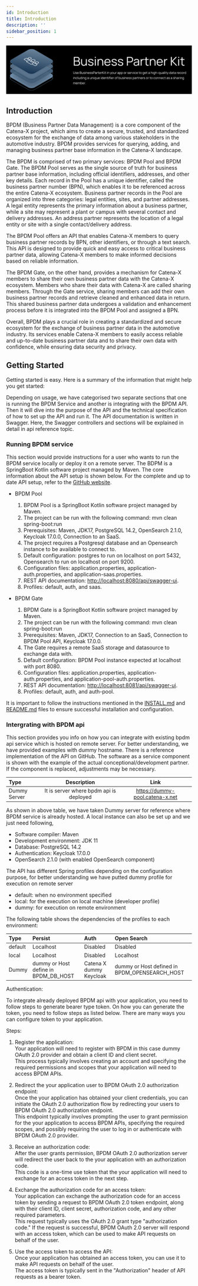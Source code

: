 ```yaml
---
id: Introduction
title: Introduction
description: ''
sidebar_position: 1
---
```


![Business partner kit banner](../../../../static/img/doc-business_partner_header-minified.png)

## Introduction

BPDM (Business Partner Data Management) is a core component of the Catena-X project, which aims to create a secure, trusted, and standardized ecosystem for the exchange of data among various stakeholders in the automotive industry. BPDM provides services for querying, adding, and managing business partner base information in the Catena-X landscape.

The BPDM is comprised of two primary services: BPDM Pool and BPDM Gate. The BPDM Pool serves as the single source of truth for business partner base information, including official identifiers, addresses, and other key details. Each record in the Pool has a unique identifier, called the business partner number (BPN), which enables it to be referenced across the entire Catena-X ecosystem. Business partner records in the Pool are organized into three categories: legal entities, sites, and partner addresses. A legal entity represents the primary information about a business partner, while a site may represent a plant or campus with several contact and delivery addresses. An address partner represents the location of a legal entity or site with a single contact/delivery address.

The BPDM Pool offers an API that enables Catena-X members to query business partner records by BPN, other identifiers, or through a text search. This API is designed to provide quick and easy access to critical business partner data, allowing Catena-X members to make informed decisions based on reliable information.

The BPDM Gate, on the other hand, provides a mechanism for Catena-X members to share their own business partner data with the Catena-X ecosystem. Members who share their data with Catena-X are called sharing members. Through the Gate service, sharing members can add their own business partner records and retrieve cleaned and enhanced data in return. This shared business partner data undergoes a validation and enhancement process before it is integrated into the BPDM Pool and assigned a BPN.

Overall, BPDM plays a crucial role in creating a standardized and secure ecosystem for the exchange of business partner data in the automotive industry. Its services enable Catena-X members to easily access reliable and up-to-date business partner data and to share their own data with confidence, while ensuring data security and privacy.

## Getting Started  

Getting started is easy. Here is a summary of the information that might help you get started:

Depending on usage, we have categorised two separate sections that one is running the BPDM Service and another is integrating with the BPDM API. Then it will dive into the purpose of the API and the technical specification of how to set up the API and run it. The API documentation is written in Swagger. Here, the Swagger controllers and sections will be explained in detail in api reference topic.

### Running BPDM service

This section would provide instructions for a user who wants to run the BPDM service locally or deploy it on a remote server.
The BDPM is a SpringBoot Kotlin software project managed by Maven. The core information about the API setup is shown below. For the complete and up to date API setup, refer to the [GitHub website](https://github.com/eclipse-tractusx/bpdm#profiles).

* BPDM Pool

    1. BPDM Pool is a SpringBoot Kotlin software project managed by Maven.
    2. The project can be run with the following command: mvn clean spring-boot:run
    3. Prerequisites: Maven, JDK17, PostgreSQL 14.2, OpenSearch 2.1.0, Keycloak 17.0.0, Connection to an SaaS.
    4. The project requires a Postgresql database and an Opensearch instance to be available to connect to.
    5. Default configuration: postgres to run on localhost on port 5432, Opensearch to run on localhost on port 9200.
    6. Configuration files: application.properties, application-auth.properties, and application-saas.properties.
    7. REST API documentation: <http://localhost:8080/api/swagger-ui>.
    8. Profiles: default, auth, and saas.

* BPDM Gate

    1. BPDM Gate is a SpringBoot Kotlin software project managed by Maven.
    2. The project can be run with the following command: mvn clean spring-boot:run
    3. Prerequisites: Maven, JDK17, Connection to an SaaS, Connection to BPDM Pool API, Keycloak 17.0.0.
    4. The Gate requires a remote SaaS storage and datasource to exchange data with.
    5. Default configuration: BPDM Pool instance expected at localhost with port 8080.
    6. Configuration files: application.properties, application-auth.properties, and application-pool-auth.properties.
    7. REST API documentation: <http://localhost:8081/api/swagger-ui>.
    8. Profiles: default, auth, and auth-pool.

It is important to follow the instructions mentioned in the [INSTALL.md](https://github.com/eclipse-tractusx/bpdm/blob/main/INSTALL.md) and [README.md](https://github.com/eclipse-tractusx/bpdm/blob/main/README.md) files to ensure successful installation and configuration.

### Intergrating with BPDM api

This section provides you info on how you can integrate with existing bpdm api service which is hosted on remote server. For better understanding, we have provided examples with dummy hostname. There is a reference implementation of the API on GitHub. The software as a service component is shown with the example of the actual conceptional/development partner. If the component is replaced, adjustments may be necessary.

| Type | Description | Link |
| :----------- | :------------: | :------------: |  
| Dummy Server | It is server where bpdm api is deployed | <https://dummy-pool.catena-x.net> |

As shown in above table, we have taken Dummy server for reference where BPDM service is already hosted. A local instance can also be set up and we just need following,

* Software compiler: Maven
* Development environment: JDK 11
* Database: PostgreSQL 14.2
* Authentication: Keycloak 17.0.0
* OpenSearch 2.1.0 (with enabled OpenSearch component)

The API has different Spring profiles depending on the configuration purpose, for better understanding we have putted dummy profile for execution on remote server

* default: when no environment specified
* local: for the execution on local machine (developer profile)
* dummy: for execution on remote environment

The following table shows the dependencies of the profiles to each environment:

| Type | Persist | Auth | Open Search |
| :----------- | :----------- | :----------- | :----------- |
| default | Localhost | Disabled | Disabled |
| local | Localhost | Disabled | Localhost |
| Dummy | dummy or Host define in BPDM_DB_HOST | Catena X dummy Keycloak | dummy or Host defined in BPDM_OPENSEARCH_HOST |  

Authentication:

To integrate already deployed BPDM api with your application, you need to follow steps to generate bearer type token.
On how you can generate the token, you need to follow steps as listed below. There are many ways you can configure token to your application.

Steps:

1. Register the application:  
    Your application will need to register with BPDM in this case dummy OAuth 2.0 provider and obtain a client ID and client secret.  
    This process typically involves creating an account and specifying the required permissions and scopes that your application will need to access BPDM APIs.

2. Redirect the your application user to BPDM OAuth 2.0 authorization endpoint:  
    Once the your application has obtained your client credentials, you can initiate the OAuth 2.0 authorization flow by redirecting your users to BPDM OAuth 2.0 authorization endpoint.  
    This endpoint typically involves prompting the user to grant permission for the your application to access BPDM APIs, specifying the required scopes, and possibly requiring the user to log in or authenticate with BPDM OAuth 2.0 provider.

3. Receive an authorization code:  
    After the user grants permission, BPDM OAuth 2.0 authorization server will redirect the user back to the your application with an authorization code.  
    This code is a one-time use token that the your application will need to exchange for an access token in the next step.

4. Exchange the authorization code for an access token:  
    Your application can exchange the authorization code for an access token by sending a request to BPDM OAuth 2.0 token endpoint, along with their client ID, client secret, authorization code, and any other required parameters.  
    This request typically uses the OAuth 2.0 grant type "authorization code." If the request is successful, BPDM OAuth 2.0 server will respond with an access token, which can be used to make API requests on behalf of the user.

5. Use the access token to access the API:  
    Once your application has obtained an access token, you can use it to make API requests on behalf of the user.  
    The access token is typically sent in the "Authorization" header of API requests as a bearer token.
